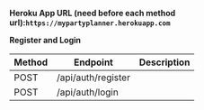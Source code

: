 
**Heroku App URL (need before each method url):`https://mypartyplanner.herokuapp.com`**

**Register and Login**

| Method | Endpoint             | Description                                                                                                                                                                                                                                                            |
| ------ | -------------        | ---------------------------------------------------------------------------------------------------------------------------------------------------------------------------------------------------------------------------------------------------------------------- |
| POST   | /api/auth/register        |                                                                                                                             |
| POST   | /api/auth/login           |  |
